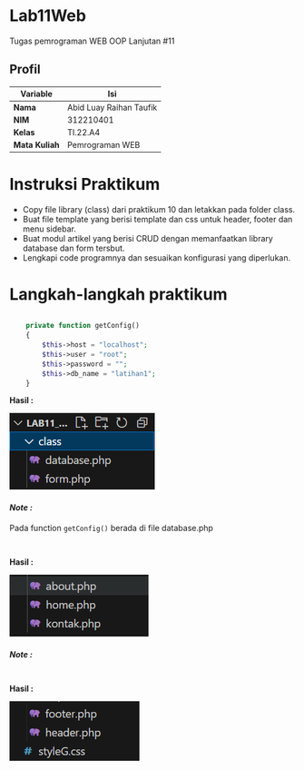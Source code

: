 # Lab11Web

Tugas pemrograman WEB OOP Lanjutan #11

## Profil

| Variable        | Isi                     |
| --------------- | ----------------------- |
| **Nama**        | Abid Luay Raihan Taufik |
| **NIM**         | 312210401               |
| **Kelas**       | TI.22.A4                |
| **Mata Kuliah** | Pemrograman WEB         |

# Instruksi Praktikum

- Copy file library (class) dari praktikum 10 dan letakkan pada folder class.
- Buat file template yang berisi template dan css untuk header, footer dan menu sidebar.
- Buat modul artikel yang berisi CRUD dengan memanfaatkan library database dan form tersbut.
- Lengkapi code programnya dan sesuaikan konfigurasi yang diperlukan.

# Langkah-langkah praktikum

##

```php
    private function getConfig()
    {
        $this->host = "localhost";
        $this->user = "root";
        $this->password = "";
        $this->db_name = "latihan1";
    }
```

**Hasil :**

![img](img/class.PNG)

#### _Note :_

Pada function `getConfig()` berada di file database.php

##

```php

```

**Hasil :**

![img](img/module.PNG)

#### _Note :_

##

```php

```

**Hasil :**

![img](img/template.PNG)

